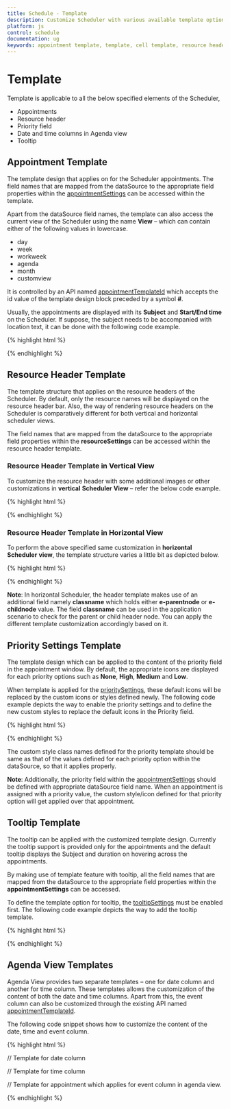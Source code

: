 ```yaml
---
title: Schedule - Template
description: Customize Scheduler with various available template options
platform: js
control: schedule
documentation: ug
keywords: appointment template, template, cell template, resource header 
---
```

# Template

Template is applicable to all the below specified elements of the Scheduler,

* Appointments
* Resource header
* Priority field
* Date and time columns in Agenda view
* Tooltip

## Appointment Template


The template design that applies on for the Scheduler appointments. The field names that are mapped from the dataSource to the appropriate field properties within the [appointmentSettings](/js/api/ejschedule#members:appointmentsettings) can be accessed within the template.

Apart from the dataSource field names, the template can also access the current view of the Scheduler using the name **View** – which can contain either of the following values in lowercase. 

* day
* week
* workweek
* agenda
* month
* customview

It is controlled by an API named [appointmentTemplateId](/js/api/ejschedule#members:appointmenttemplateid) which accepts the id value of the template design block preceded by a symbol **#**.

Usually, the appointments are displayed with its **Subject** and **Start/End time** on the Scheduler. If suppose, the subject needs to be accompanied with location text, it can be done with the following code example.

{% highlight html %}


<div id="Schedule1"></div>

<script id="apptemplate" type="text/x-jsrender">

{{if View !== "agenda"}}

<div style="height:100%; background-color:orange; margin-left: 5px;">

<div style="margin-left: 2px;">{{:Subject}}</div>

<div style="margin-left: 2px;">{{:Location}}</div>

</div>

{{else}}

<div>{{:Subject}}, {{:Location}}</div>

{{/if}}

</script>



<script type="text/javascript">

$(function () {

$("#Schedule1").ejSchedule({

currentDate: new Date(2015, 11, 2),

appointmentTemplateId: "#apptemplate",

appointmentSettings: {

dataSource: [{

Id: 100,

Subject: "Wild Discovery",

StartTime: new Date(2015, 11, 2, 9, 00),

EndTime: new Date(2015, 11, 2, 10, 30),

Location: "CHINA"

}]

}

});

});

</script>



{% endhighlight %}

## Resource Header Template

The template structure that applies on the resource headers of the Scheduler. By default, only the resource names will be displayed on the resource header bar. Also, the way of rendering resource headers on the Scheduler is comparatively different for both vertical and horizontal scheduler views. 

The field names that are mapped from the dataSource to the appropriate field properties within the **resourceSettings** can be accessed within the resource header template.

### Resource Header Template in Vertical View

To customize the resource header with some additional images or other customizations in **vertical** **Scheduler** **View** – refer the below code example.

{% highlight html %}


<div id="Schedule1"></div>

<script id="resTemplate" type="text/x-jsrender">

<div style="height:100%">

<div style="width:15px;height:15px;margin-left:275px;margin-top:2px;float:left;background:{{:ResourceColor}};"></div><div style="float:left;margin-left:5px;">{{:ResourceText}}</div> 

</div>

</script>



<script type="text/javascript">

$(function () {

$("#Schedule1").ejSchedule({

width: "100%",

currentDate: new Date(2015, 04, 05),

resourceHeaderTemplateId: "#resTemplate",

group: {

resources: ["Rooms"]

},

resources: [

{

field: "roomId",

title: "Room",

name: "Rooms", allowMultiple: false,

resourceSettings: { dataSource: [

{ ResourceText: "ROOM1", id: 1, ResourceColor: "orange" },

{ ResourceText: "ROOM2", id: 2, ResourceColor: "#56ca85"}],

text: "ResourceText", id: "id", color: "ResourceColor"

}

}],

appointmentSettings: {

resourceFields: "roomId",

dataSource: [{

Id: 101,

Subject: "Talk with Nature",

StartTime: new Date(2015, 11, 5, 10, 00),

EndTime: new Date(2015, 11, 5, 11, 00),

roomId: 2

}]

}

});

});

</script>



{% endhighlight %}

### Resource Header Template in Horizontal View

To perform the above specified same customization in **horizontal** **Scheduler** **view**, the template structure varies a little bit as depicted below.

{% highlight html %}


<div id="Schedule1"></div>

<script id="resTemplate" type="text/x-jsrender">

<div style="height:100%">

<div style="width:15px;height:15px;margin-right:5px;margin-top:2px;float:left;background:{{:ResColor}};"></div><div>{{:ResText}}</div> 

</div>

</script>



<script type="text/javascript">

$(function () {

$("#Schedule1").ejSchedule({

width: "100%", height: "500px",

currentDate: new Date(2015, 04, 05), orientation: "horizontal",

resourceHeaderTemplateId: "#resTemplate",

group: {

resources: ["Rooms"]

},

resources: [

{

field: "roomId",

title: "Room",

name: "Rooms", allowMultiple: false,

resourceSettings: { dataSource: [

{ ResText: "ROOM1", id: 1, ResColor: "orange" },

{ ResText: "ROOM2", id: 2, ResColor: "#56ca85"}],

text: "ResText", id: "id", color: "ResColor"

}

}],

appointmentSettings: {

resourceFields: "roomId",

dataSource: [{

Id: 101,

Subject: "Talk with Nature",

StartTime: new Date(2015, 11, 5, 10, 00),

EndTime: new Date(2015, 11, 5, 11, 00),

roomId: 2

}]

}

});

});

</script>



{% endhighlight %}

**Note**: In horizontal Scheduler, the header template makes use of an additional field namely **classname** which holds either **e-parentnode** or **e-childnode** value. The field **classname** can be used in the application scenario to check for the parent or child header node. You can apply the different template customization accordingly based on it.

## Priority Settings Template

The template design which can be applied to the content of the priority field in the appointment window. By default, the appropriate icons are displayed for each priority options such as **None**, **High**, **Medium** and **Low**. 

When template is applied for the [prioritySettings](/js/api/ejschedule#members:prioritysettings), these default icons will be replaced by the custom icons or styles defined newly. The following code example depicts the way to enable the priority settings and to define the new custom styles to replace the default icons in the Priority field.

{% highlight html %}


<div id="Schedule1"></div>

<style type="text/css">

.critical,

.ultracritical,

.none {

height: 13px;

width: 13px;

float: left;

margin-right: 4px;

background-repeat: no-repeat;

background-size: 60px;

padding: 1px;

margin-top: 2px;

}

.critical {

background-color: orange;

background-position: -13px;

}

.ultracritical {

background-color: #56ca85;

background-position: -59px;

}

</style>



<script type="text/javascript">

$(function () {

$("#Schedule1").ejSchedule({

currentDate: new Date(2015, 11, 2),

prioritySettings: {

enable: true,

template: "<div class='${value}'></div>",

dataSource:

[{ text: "None", id: 1, value: "none" },

{ text: "Critical", id: 2, value: "critical" },

{ text: "Ultra Critical", id: 3, value: "ultracritical"}]

},

appointmentSettings: {

priority: "Priority",

dataSource: [{

Id: 100,

Subject: "Wild Discovery",

StartTime: new Date(2015, 11, 2, 9, 00),

EndTime: new Date(2015, 11, 2, 10, 30),

Location: "CHINA",

Priority: "critical"

}]

}

});

});

</script>



{% endhighlight %}

The custom style class names defined for the priority template should be same as that of the values defined for each priority option within the dataSource, so that it applies properly.

**Note**: Additionally, the priority field within the [appointmentSettings](/js/api/ejschedule#members:appointmentsettings) should be defined with appropriate dataSource field name. When an appointment is assigned with a priority value, the custom style/icon defined for that priority option will get applied over that appointment.

## Tooltip Template

The tooltip can be applied with the customized template design. Currently the tooltip support is provided only for the appointments and the default tooltip displays the Subject and duration on hovering across the appointments. 

By making use of template feature with tooltip, all the field names that are mapped from the dataSource to the appropriate field properties within the **appointmentSettings** can be accessed.

To define the template option for tooltip, the [tooltipSettings](/js/api/ejschedule#members:tooltipsettings) must be enabled first. The following code example depicts the way to add the tooltip template.

{% highlight html %}


<div id="Schedule1"></div>

<script id="tooltipTemplate" type="text/x-jsrender">

<div style="width:145px">

<div style="padding-top:3px;">

<div style="float:left; font:13px Segoe UI; font-weight:bold;">Subject&nbsp;&nbsp;:&nbsp;</div>

<div style="padding-top:2px; font:12px Segoe UI SemiBold;">{{:Subject}}</div>

</div>

<div style="padding-top:3px">

<div style="float:left; font:13px Segoe UI; font-weight:bold;">Location:&nbsp;</div>

<div style="padding-top:2px; font:12px Segoe UI SemiBold;">{{:Location}}</div>

</div>

</div>

</script>



<script type="text/javascript">

$(function () {

$("#Schedule1").ejSchedule({

currentDate: new Date(2015, 11, 2),

tooltipSettings: {

enable: true,

template: "#tooltipTemplate"

},

appointmentSettings: {

dataSource: [{

Id: 100,

Subject: "Wild Discovery",

StartTime: new Date(2015, 11, 2, 9, 00),

EndTime: new Date(2015, 11, 2, 10, 30),

Location: "CHINA"

}]

}

});

});

</script>



{% endhighlight %}

## Agenda View Templates

Agenda View provides two separate templates – one for date column and another for time column. These templates allows the customization of the content of both the date and time columns. Apart from this, the event column can also be customized through the existing API named [appointmentTemplateId](/js/api/ejschedule#members:appointmenttemplateid).

The following code snippet shows how to customize the content of the date, time and event column.

{% highlight html %}


<div id="Schedule1"></div>

// Template for date column

<script id="datetemplate" type="text/x-jsrender">

<div style="height:100%">

<div>

<div>{{:~dateDisplay(StartTime)}}</div>

</div>

</div>

</script>

// Template for time column

<script id="timetemplate" type="text/x-jsrender">

<div style="height:100%">

<div>

<div>{{:~timeDisplay(StartTime)}}</div>

</div>

</div>

</script>

// Template for appointment which applies for event column in agenda view.

<script id="apptemplate" type="text/x-jsrender">

{{if View !== "agenda"}}

<div style="height:100%; background-color:orange; margin-left: 5px;">

<div style="margin-left: 2px;">{{:Subject}}</div>

<div style="margin-left: 2px;">{{:Location}}</div>

</div>

{{else}}

<div>{{:Subject}}, {{:Location}}</div>

{{/if}}

</script>

<script type="text/javascript">

function _getDate(date) {

var dateCol = new Date(date);

return dateCol.toDateString();

}

function _getTime(date) {

var time = new Date(date);

return time.toLocaleTimeString();

}



//Here, used the helper function to get the date and time value part from the StartTime.

$.views.helpers({ dateDisplay: _getDate, timeDisplay: _getTime });

$(function () {

$("#Schedule1").ejSchedule({

currentDate: new Date(2015, 11, 2),

appointmentTemplateId: "#apptemplate",

agendaViewSettings: {

dateColumnTemplateId: "#datetemplate",

timeColumnTemplateId: "#timetemplate"

},

appointmentSettings: {

dataSource: [{

Id: 100,

Subject: "Wild Discovery",

StartTime: new Date(2015, 11, 2, 9, 00),

EndTime: new Date(2015, 11, 2, 10, 30),

Location: "CHINA"

}]

}

});

});

</script>



{% endhighlight %}

